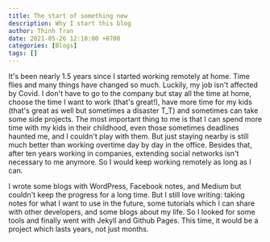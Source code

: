 ```yaml
---
title: The start of something new
description: Why I start this blog
author: Thinh Tran
date: 2021-05-26 12:10:00 +0700
categories: [Blogs]
tags: []
---
```


It's been nearly 1.5 years since I started working remotely at home. Time flies and many things have changed so much. Luckily, my job isn't affected by Covid. I don't have to go to the company but stay all the time at home, choose the time I want to work (that's great!), have more time for my kids (that's great as well but sometimes a disaster T_T) and sometimes can take some side projects. The most important thing to me is that I can spend more time with my kids in their childhood, even those sometimes deadlines haunted me, and I couldn't play with them. But just staying nearby is still much better than working overtime day by day in the office. Besides that, after ten years working in companies, extending social networks isn't necessary to me anymore. So I would keep working remotely as long as I can.

I wrote some blogs with WordPress, Facebook notes, and Medium but couldn't keep the progress for a long time. But I still love writing: taking notes for what I want to use in the future, some tutorials which I can share with other developers, and some blogs about my life. So I looked for some tools and finally went with Jekyll and Github Pages. This time, it would be a project which lasts years, not just months.
